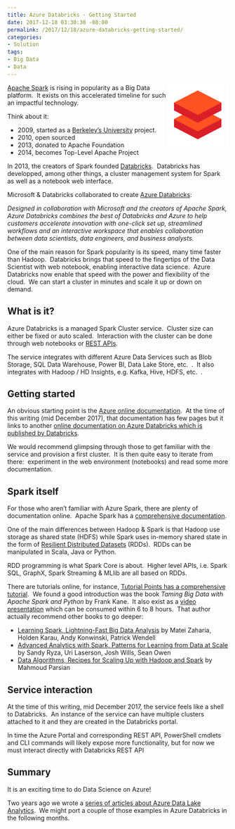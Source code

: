```yaml
---
title: Azure Databricks - Getting Started
date: 2017-12-18 03:30:30 -08:00
permalink: /2017/12/18/azure-databricks-getting-started/
categories:
- Solution
tags:
- Big Data
- Data
---
```

<a href="/assets/posts/2017/4/azure-databricks-getting-started/databricks_logo1.png"><img style="border:0 currentcolor;float:right;display:inline;background-image:none;" title="Databricks_logo[1]" src="/assets/posts/2017/4/azure-databricks-getting-started/databricks_logo1_thumb.png" alt="Databricks_logo[1]" width="140" height="140" align="right" border="0" /></a><a href="https://en.wikipedia.org/wiki/Apache_Spark" target="_blank" rel="noopener">Apache Spark</a> is rising in popularity as a Big Data platform.  It exists on this accelerated timeline for such an impactful technology.

Think about it:
<ul>
 	<li>2009, started as a <a href="https://en.wikipedia.org/wiki/UC_Berkeley" target="_blank" rel="noopener">Berkeley’s University</a> project.</li>
 	<li>2010, open sourced</li>
 	<li>2013, donated to Apache Foundation</li>
 	<li>2014, becomes Top-Level Apache Project</li>
</ul>
In 2013, the creators of Spark founded <a href="https://en.wikipedia.org/wiki/Databricks" target="_blank" rel="noopener">Databricks</a>.  Databricks has developped, among other things, a cluster management system for Spark as well as a notebook web interface.

Microsoft &amp; Databricks collaborated to create <a href="https://databricks.com/azure" target="_blank" rel="noopener">Azure Databricks</a>:

<em>Designed in collaboration with Microsoft and the creators of Apache Spark, Azure Databricks combines the best of Databricks and Azure to help customers accelerate innovation with one-click set up, streamlined workflows and an interactive workspace that enables collaboration between data scientists, data engineers, and business analysts.</em>

One of the main reason for Spark popularity is its speed, many time faster than Hadoop.  Databricks brings that speed to the fingertips of the Data Scientist with web notebook, enabling interactive data science.  Azure Databricks now enable that speed with the power and flexibility of the cloud.  We can start a cluster in minutes and scale it up or down on demand.
<h2>What is it?</h2>
Azure Databricks is a managed Spark Cluster service.  Cluster size can either be fixed or auto scaled.  Interaction with the cluster can be done through web notebooks or <a href="https://docs.azuredatabricks.net/api/index.html" target="_blank" rel="noopener">REST APIs</a>.

The service integrates with different Azure Data Services such as Blob Storage, SQL Data Warehouse, Power BI, Data Lake Store, etc.  .  It also integrates with Hadoop / HD Insights, e.g. Kafka, Hive, HDFS, etc.  .
<h2>Getting started</h2>
An obvious starting point is the <a href="https://docs.microsoft.com/en-ca/azure/azure-databricks/what-is-azure-databricks" target="_blank" rel="noopener">Azure online documentation</a>.  At the time of this writing (mid December 2017), that documentation has few pages but it links to another <a href="https://docs.azuredatabricks.net/" target="_blank" rel="noopener">online documentation on Azure Databricks which is published by Databricks</a>.

We would recommend glimpsing through those to get familiar with the service and provision a first cluster.  It is then quite easy to iterate from there:  experiment in the web environment (notebooks) and read some more documentation.
<h2>Spark itself</h2>
For those who aren’t familiar with Azure Spark, there are plenty of documentation online.  Apache Spark has a <a href="https://spark.apache.org/docs/latest/" target="_blank" rel="noopener">comprehensive documentation</a>.

One of the main differences between Hadoop &amp; Spark is that Hadoop use storage as shared state (HDFS) while Spark uses in-memory shared state in the form of <a href="https://spark.apache.org/docs/latest/rdd-programming-guide.html" target="_blank" rel="noopener">Resilient Distributed Datasets</a> (RDDs).  RDDs can be manipulated in Scala, Java or Python.

RDD programming is what Spark Core is about.  Higher level APIs, i.e. Spark SQL, GraphX, Spark Streaming &amp; MLlib are all based on RDDs.

There are tutorials online, for instance, <a href="https://www.tutorialspoint.com/apache_spark/" target="_blank" rel="noopener">Tutorial Points has a comprehensive tutorial</a>.  We found a good introduction was the book <em>Taming Big Data with Apache Spark and Python</em> by Frank Kane.  It also exist as a <a href="https://www.safaribooksonline.com/library/view/taming-big-data/9781787129931/" target="_blank" rel="noopener">video presentation</a> which can be consumed within 6 to 8 hours.  That author actually recommend other books to go deeper:
<ul>
 	<li><a href="http://shop.oreilly.com/product/0636920028512.do" target="_blank" rel="noopener">Learning Spark, Lightning-Fast Big Data Analysis</a> by Matei Zaharia, Holden Karau, Andy Konwinski, Patrick Wendell</li>
 	<li><a href="http://shop.oreilly.com/product/0636920035091.do" target="_blank" rel="noopener">Advanced Analytics with Spark, Patterns for Learning from Data at Scale</a> by Sandy Ryza, Uri Laserson, Josh Wills, Sean Owen</li>
 	<li><a href="http://shop.oreilly.com/product/0636920033950.do" target="_blank" rel="noopener">Data Algorithms, Recipes for Scaling Up with Hadoop and Spark</a> by Mahmoud Parsian</li>
</ul>
<h2>Service interaction</h2>
At the time of this writing, mid December 2017, the service feels like a shell to Databricks.  An instance of the service can have multiple clusters attached to it and they are created in the Databricks portal.

In time the Azure Portal and corresponding REST API, PowerShell cmdlets and CLI commands will likely expose more functionality, but for now we must interact directly with Databricks REST API
<h2>Summary</h2>
It is an exciting time to do Data Science on Azure!

Two years ago we wrote a <a href="https://vincentlauzon.com/2016/02/15/querying-tables-in-azure-data-lake-analytics/" target="_blank" rel="noopener">series of articles about Azure Data Lake Analytics</a>.  We might port a couple of those examples in Azure Databricks in the following months.